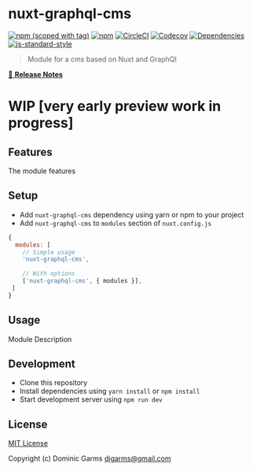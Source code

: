 # nuxt-graphql-cms
[![npm (scoped with tag)](https://img.shields.io/npm/v/nuxt-graphql-cms/latest.svg?style=flat-square)](https://npmjs.com/package/nuxt-graphql-cms)
[![npm](https://img.shields.io/npm/dt/nuxt-graphql-cms.svg?style=flat-square)](https://npmjs.com/package/nuxt-graphql-cms)
[![CircleCI](https://img.shields.io/circleci/project/github/.svg?style=flat-square)](https://circleci.com/gh/)
[![Codecov](https://img.shields.io/codecov/c/github/.svg?style=flat-square)](https://codecov.io/gh/)
[![Dependencies](https://david-dm.org//status.svg?style=flat-square)](https://david-dm.org/)
[![js-standard-style](https://img.shields.io/badge/code_style-standard-brightgreen.svg?style=flat-square)](http://standardjs.com)

> Module for a cms based on Nuxt and GraphQl

[📖 **Release Notes**](./CHANGELOG.md)

# WIP [very early preview work in progress]

## Features

The module features

## Setup
- Add `nuxt-graphql-cms` dependency using yarn or npm to your project
- Add `nuxt-graphql-cms` to `modules` section of `nuxt.config.js`

```js
{
  modules: [
    // Simple usage
    'nuxt-graphql-cms',

    // With options
    ['nuxt-graphql-cms', { modules }],
 ]
}
```

## Usage

Module Description

## Development

- Clone this repository
- Install dependencies using `yarn install` or `npm install`
- Start development server using `npm run dev`

## License

[MIT License](./LICENSE)

Copyright (c) Dominic Garms <djgarms@gmail.com>

